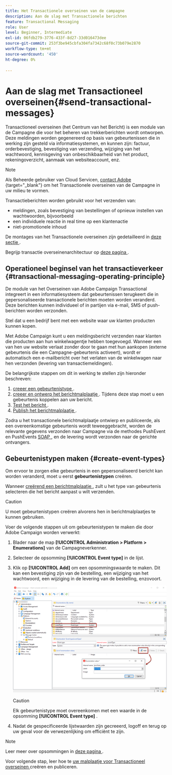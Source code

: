 ```yaml
---
title: Het Transactionele overseinen van de campagne
description: Aan de slag met Transactionele berichten
feature: Transactional Messaging
role: User
level: Beginner, Intermediate
exl-id: 06fdb279-3776-433f-8d27-33d016473dee
source-git-commit: 253f3be945cbfa304fa7342c68f0c73b079e2870
workflow-type: tm+mt
source-wordcount: '450'
ht-degree: 0%

---
```


# Aan de slag met Transactioneel overseinen{#send-transactional-messages}

Transactioneel overseinen (het Centrum van het Bericht) is een module van de Campagne die voor het beheren van trekkerberichten wordt ontworpen. Deze meldingen worden gegenereerd op basis van gebeurtenissen die in werking zijn gesteld via informatiesystemen, en kunnen zijn: factuur, orderbevestiging, bevestiging van verzending, wijziging van het wachtwoord, kennisgeving van onbeschikbaarheid van het product, rekeningoverzicht, aanmaak van websiteaccount, enz.

>[!NOTE]
>
>Als Beheerde gebruiker van Cloud Servicen, [ contact Adobe ](../start/campaign-faq.md#support){target="_blank"} om het Transactionele overseinen van de Campagne in uw milieu te vormen.

Transactieberichten worden gebruikt voor het verzenden van:

* meldingen, zoals bevestiging van bestellingen of opnieuw instellen van wachtwoorden, bijvoorbeeld
* een individuele reactie in real time op een klantenactie
* niet-promotionele inhoud

De montages van het Transactionele overseinen zijn gedetailleerd in [ deze sectie ](../config/transactional-msg-settings.md).

Begrijp transactie overseinenarchitectuur op [ deze pagina ](../architecture/architecture.md#transac-msg-archi).

## Operationeel beginsel van het transactieverkeer {#transactional-messaging-operating-principle}

De module van het Overseinen van Adobe Campaign Transactional integreert in een informatiesysteem dat gebeurtenissen terugkeert die in gepersonaliseerde transactionele berichten moeten worden veranderd. Deze berichten kunnen individueel of in partijen via e-mail, SMS of push-berichten worden verzonden.

Stel dat u een bedrijf bent met een website waar uw klanten producten kunnen kopen.

Met Adobe Campaign kunt u een meldingsbericht verzenden naar klanten die producten aan hun winkelwagentje hebben toegevoegd. Wanneer een van hen uw website verlaat zonder door te gaan met hun aankopen (externe gebeurtenis die een Campagne-gebeurtenis activeert), wordt er automatisch een e-mailbericht over het verlaten van de winkelwagen naar hen verzonden (levering van transactiemeldingen).

De belangrijkste stappen om dit in werking te stellen zijn hieronder beschreven:

1. [ creeer een gebeurtenistype ](#create-event-types).
1. [ creeer en ontwerp het berichtmalplaatje ](transactional-template.md#create-message-template). Tijdens deze stap moet u een gebeurtenis koppelen aan uw bericht.
1. [ Test het bericht ](transactional-template.md#test-message-template).
1. [ Publish het berichtmalplaatje ](transactional-template.md#publish-message-template).

Zodra u het transactionele berichtmalplaatje ontwierp en publiceerde, als een overeenkomstige gebeurtenis wordt teweeggebracht, worden de relevante gegevens verzonden naar Campagne via de methodes PushEvent en PushEvents [ SOAP ](../send/event-description.md), en de levering wordt verzonden naar de gerichte ontvangers.

## Gebeurtenistypen maken {#create-event-types}

Om ervoor te zorgen elke gebeurtenis in een gepersonaliseerd bericht kan worden veranderd, moet u eerst **gebeurtenistypen** creëren.

Wanneer [ creërend een berichtmalplaatje ](#create-message-template), zult u het type van gebeurtenis selecteren die het bericht aanpast u wilt verzenden.

>[!CAUTION]
>
>U moet gebeurtenistypen creëren alvorens hen in berichtmalplaatjes te kunnen gebruiken.

Voer de volgende stappen uit om gebeurtenistypen te maken die door Adobe Campaign worden verwerkt:

1. Blader naar de map **[!UICONTROL Administration > Platform > Enumerations]** van de Campagneverkenner.
1. Selecteer de opsomming **[!UICONTROL Event type]** in de lijst.
1. Klik op **[!UICONTROL Add]** om een opsommingswaarde te maken. Dit kan een bevestiging zijn van de bestelling, een wijziging van het wachtwoord, een wijziging in de levering van de bestelling, enzovoort.

   ![](assets/messagecenter_eventtype_enum_001.png)

   >[!CAUTION]
   >
   >Elk gebeurtenistype moet overeenkomen met een waarde in de opsomming **[!UICONTROL Event type]** .

1. Nadat de gespecificeerde lijstwaarden zijn gecreeerd, logoff en terug op uw geval voor de verwezenlijking om efficiënt te zijn.

>[!NOTE]
>
>Leer meer over opsommingen in [ deze pagina ](../../v8/config/ui-settings.md#enumerations).

Voor volgende stap, leer hoe te [ uw malplaatje voor Transactioneel overseinen ](transactional-template.md) creëren en publiceren.

